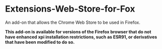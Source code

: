 # Extensions-Web-Store-for-Fox
An add-on that allows the Chrome Web Store to be used in Firefox.

**This add-on is available for versions of the Firefox browser that do not have enhanced xpi installation restrictions, such as ESR91, or derivatives that have been modified to do so.**
